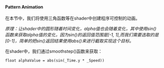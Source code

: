 #### Pattern Animation
在本节中，我们将使用三角函数等在shader中创建程序可控制的动画。

*原理：让shader中的圆形随着时间变化，alpha值也会随着变化，其中使用sin()函数来获取alpha值的变化，因为sin()的返回值范围是[-1, 1],而我们需要选取的是[0-1]，简单的把sin()返回结果使用abs()来进行截取实现这个目标。*



在shader中，我们通过smoothstep()函数来获取：
```
float alphaValue = abs(sin(_Time.y * _Speed))
```